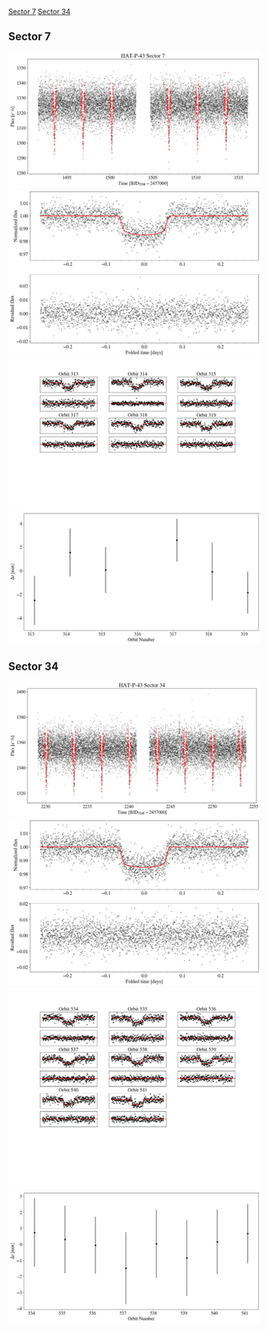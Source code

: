 [Sector 7](#sector7)
[Sector 34](#sector34)

<a name = "sector7"></a>
## Sector 7
![alt text](/tt/HAT-P-43_Sector_7/HAT-P-43_Sector_7_a_TimeSeries.png)
![alt text](/tt/HAT-P-43_Sector_7/HAT-P-43_Sector_7_b_FoldedLightCurve.png)
![alt text](/tt/HAT-P-43_Sector_7/HAT-P-43_Sector_7_b_IndividualTransitsWithFit.png)
![alt text](/tt/HAT-P-43_Sector_7/HAT-P-43_Sector_7_c_TimingResiduals.png)

<a name = "sector34"></a>
## Sector 34
![alt text](/tt/HAT-P-43_Sector_34/HAT-P-43_Sector_34_a_TimeSeries.png)
![alt text](/tt/HAT-P-43_Sector_34/HAT-P-43_Sector_34_b_FoldedLightCurve.png)
![alt text](/tt/HAT-P-43_Sector_34/HAT-P-43_Sector_34_b_IndividualTransitsWithFit.png)
![alt text](/tt/HAT-P-43_Sector_34/HAT-P-43_Sector_34_c_TimingResiduals.png)

